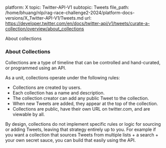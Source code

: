 platform: X
topic: Twitter-API-V1
subtopic: Tweets
file_path: /home/bhuang/nlp/rag-race-challenge2-2024/platform-docs-versions/X_Twitter-API-V1/Tweets.md
url: https://developer.twitter.com/en/docs/twitter-api/v1/tweets/curate-a-collection/overview/about_collections

About collections

### About Collections

Collections are a type of timeline that can be controlled and hand-curated, or programmed using an API.

As a unit, collections operate under the following rules:

* Collections are created by users.
* Each collection has a name and description.
* The collection creator can add any public Tweet to the collection.
* When new Tweets are added, they appear at the top of the collection.
* Collections are public, have their own URL on twitter.com, and are viewable by all.

By design, collections do not implement specific rules or logic for sourcing or adding Tweets, leaving that strategy entirely up to you. For example if you want a collection that sources Tweets from multiple lists + a search + your own secret sauce, you can build that easily using the API.